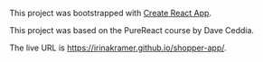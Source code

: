 This project was bootstrapped with [Create React App](https://github.com/facebook/create-react-app).

This project was based on the PureReact course by Dave Ceddia.

The live URL is https://irinakramer.github.io/shopper-app/.
